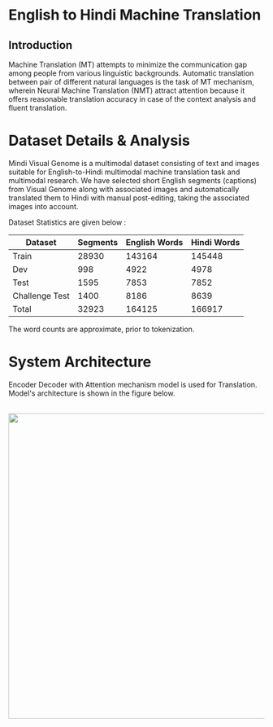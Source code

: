 # English to Hindi Machine Translation
## Introduction

Machine Translation (MT) attempts to minimize the communication gap among people from various linguistic backgrounds. Automatic translation between pair of different natural languages is the task of MT mechanism, wherein Neural Machine Translation (NMT) attract attention because it offers reasonable translation accuracy in case of the context analysis and fluent translation.

# Dataset Details & Analysis

<p>Mindi Visual Genome is a multimodal dataset consisting of text and
images suitable for English-to-Hindi multimodal machine translation task
and multimodal research. We have selected short English segments
(captions) from Visual Genome along with associated images and
automatically translated them to Hindi with manual post-editing, taking
the associated images into account.</p>

<p> Dataset Statistics are given below :<br></p>

|Dataset       |	Segments 	|English Words   |	Hindi Words    |
|-------       	|---------	|----------------|	-------------  |
|Train         |	    28930	|          143164	|       145448   |
|Dev           |	      998	|            4922	|         4978   |
|Test          	|     1595	|            7853	 |        7852   |
|Challenge Test	|     1400	|            8186	 |        8639   |
|Total         	|    32923	 |         164125	 |      166917   |

The word counts are approximate, prior to tokenization.

# System Architecture
Encoder Decoder with Attention mechanism model is used for Translation. 
Model's architecture is shown in the figure below.

<br>

<img src = "https://github.com/heenasingh1995/English-to-Hindi-Machine-Translation-Baseline/assets/47137754/787f2477-a461-4405-bda5-b921a8cc5bd3.jpg" width = "600" />

<br>

